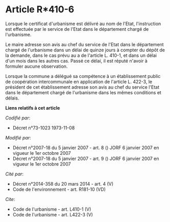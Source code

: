 # Article R*410-6

Lorsque le certificat d'urbanisme est délivré au nom de l'Etat, l'instruction est effectuée par le service de l'Etat dans le
département chargé de l'urbanisme.

Le maire adresse son avis au chef du service de l'Etat dans le département chargé de l'urbanisme dans un délai de quinze
jours à compter du dépôt de la demande, dans le cas prévu au a de l'article L. 410-1, et dans un délai d'un mois dans les
autres cas. Passé ce délai, il est réputé n'avoir à formuler aucune observation.

Lorsque la commune a délégué sa compétence à un établissement public de coopération intercommunale en application de
l'article L. 422-3, le président de cet établissement adresse son avis au chef du service l'Etat dans le département chargé
de l'urbanisme dans les mêmes conditions et délais.

**Liens relatifs à cet article**

_Codifié par_:

  - Décret n°73-1023 1973-11-08

_Modifié par_:

  - Décret n°2007-18 du 5 janvier 2007 - art. 8 () JORF 6 janvier 2007 en vigueur le 1er octobre 2007
  - Décret n°2007-18 du 5 janvier 2007 - art. 9 () JORF 6 janvier 2007 en vigueur le 1er octobre 2007

_Cité par_:

  - Décret n°2014-358 du 20 mars 2014 - art. 4 (V)
  - Code de l'environnement - art. R181-10 (VD)

_Cite_:

  - Code de l'urbanisme - art. L410-1 (V)
  - Code de l'urbanisme - art. L422-3 (V)
